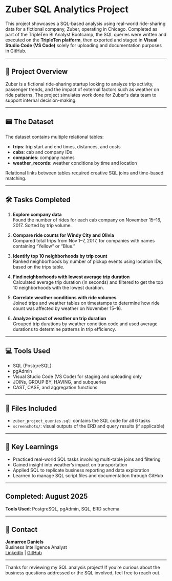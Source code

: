 # Zuber SQL Analytics Project

This project showcases a SQL-based analysis using real-world ride-sharing data for a fictional company, Zuber, operating in Chicago. Completed as part of the TripleTen BI Analyst Bootcamp, the SQL queries were written and executed on the **TripleTen platform**, then exported and staged in **Visual Studio Code (VS Code)** solely for uploading and documentation purposes in GitHub.

---

## 📂 Project Overview
Zuber is a fictional ride-sharing startup looking to analyze trip activity, passenger trends, and the impact of external factors such as weather on ride patterns. The project simulates work done for Zuber's data team to support internal decision-making.

---

## 📟 The Dataset
The dataset contains multiple relational tables:
- **trips**: trip start and end times, distances, and costs
- **cabs**: cab and company IDs
- **companies**: company names
- **weather_records**: weather conditions by time and location

Relational links between tables required creative SQL joins and time-based matching.

---

## 🛠️ Tasks Completed
1. **Explore company data**  
   Found the number of rides for each cab company on November 15–16, 2017. Sorted by trip volume.

2. **Compare ride counts for Windy City and Olivia**  
   Compared total trips from Nov 1–7, 2017, for companies with names containing “Yellow” or “Blue.”

3. **Identify top 10 neighborhoods by trip count**  
   Ranked neighborhoods by number of pickup events using location IDs, based on the trips table.

4. **Find neighborhoods with lowest average trip duration**  
   Calculated average trip duration (in seconds) and filtered to get the top 10 neighborhoods with the lowest duration.

5. **Correlate weather conditions with ride volumes**  
   Joined trips and weather tables on timestamps to determine how ride count was affected by weather on November 15–16.

6. **Analyze impact of weather on trip duration**  
   Grouped trip durations by weather condition code and used average durations to determine patterns in trip efficiency.

---

## 💻 Tools Used
- SQL (PostgreSQL)
- pgAdmin
- Visual Studio Code (VS Code) for staging and uploading only
- JOINs, GROUP BY, HAVING, and subqueries
- CAST, CASE, and aggregation functions

---

## 📄 Files Included
- `zuber_project_queries.sql`: contains the SQL code for all 6 tasks
- `screenshots/`: visual outputs of the ERD and query results (if applicable)

---

## 🧠 Key Learnings
- Practiced real-world SQL tasks involving multi-table joins and filtering
- Gained insight into weather’s impact on transportation
- Applied SQL to replicate business reporting and data exploration
- Learned to manage SQL script files and documentation through GitHub

---

##   Completed: August 2025  
**Tools Used**: PostgreSQL, pgAdmin, SQL, ERD schema

---

## 📡 Contact
**Jamarree Daniels**  
Business Intelligence Analyst  
[LinkedIn](https://www.linkedin.com/in/jamarree-daniels) | [GitHub](https://github.com/JJD0813)

---

Thanks for reviewing my SQL analysis project! If you’re curious about the business questions addressed or the SQL involved, feel free to reach out.
